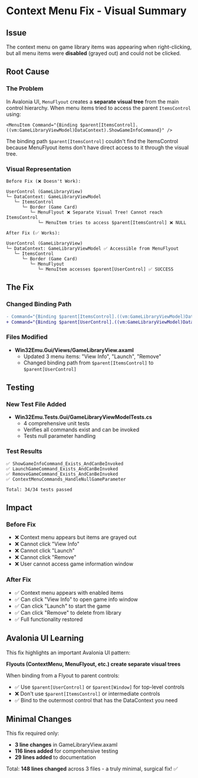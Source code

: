 # Context Menu Fix - Visual Summary

## Issue
The context menu on game library items was appearing when right-clicking, but all menu items were **disabled** (grayed out) and could not be clicked.

## Root Cause

### The Problem
In Avalonia UI, `MenuFlyout` creates a **separate visual tree** from the main control hierarchy. When menu items tried to access the parent `ItemsControl` using:

```xaml
<MenuItem Command="{Binding $parent[ItemsControl].((vm:GameLibraryViewModel)DataContext).ShowGameInfoCommand}" />
```

The binding path `$parent[ItemsControl]` couldn't find the ItemsControl because MenuFlyout items don't have direct access to it through the visual tree.

### Visual Representation
```
Before Fix (❌ Doesn't Work):

UserControl (GameLibraryView)
└─ DataContext: GameLibraryViewModel
   └─ ItemsControl
      └─ Border (Game Card)
         └─ MenuFlyout ❌ Separate Visual Tree! Cannot reach ItemsControl
            └─ MenuItem tries to access $parent[ItemsControl] ❌ NULL
```

```
After Fix (✅ Works):

UserControl (GameLibraryView)
└─ DataContext: GameLibraryViewModel ✅ Accessible from MenuFlyout
   └─ ItemsControl
      └─ Border (Game Card)
         └─ MenuFlyout
            └─ MenuItem accesses $parent[UserControl] ✅ SUCCESS
```

## The Fix

### Changed Binding Path
```diff
- Command="{Binding $parent[ItemsControl].((vm:GameLibraryViewModel)DataContext).ShowGameInfoCommand}"
+ Command="{Binding $parent[UserControl].((vm:GameLibraryViewModel)DataContext).ShowGameInfoCommand}"
```

### Files Modified
- **Win32Emu.Gui/Views/GameLibraryView.axaml**
  - Updated 3 menu items: "View Info", "Launch", "Remove"
  - Changed binding path from `$parent[ItemsControl]` to `$parent[UserControl]`

## Testing

### New Test File Added
- **Win32Emu.Tests.Gui/GameLibraryViewModelTests.cs**
  - 4 comprehensive unit tests
  - Verifies all commands exist and can be invoked
  - Tests null parameter handling

### Test Results
```
✅ ShowGameInfoCommand_Exists_AndCanBeInvoked
✅ LaunchGameCommand_Exists_AndCanBeInvoked  
✅ RemoveGameCommand_Exists_AndCanBeInvoked
✅ ContextMenuCommands_HandleNullGameParameter

Total: 34/34 tests passed
```

## Impact

### Before Fix
- ❌ Context menu appears but items are grayed out
- ❌ Cannot click "View Info"
- ❌ Cannot click "Launch"  
- ❌ Cannot click "Remove"
- ❌ User cannot access game information window

### After Fix
- ✅ Context menu appears with enabled items
- ✅ Can click "View Info" to open game info window
- ✅ Can click "Launch" to start the game
- ✅ Can click "Remove" to delete from library
- ✅ Full functionality restored

## Avalonia UI Learning

This fix highlights an important Avalonia UI pattern:

**Flyouts (ContextMenu, MenuFlyout, etc.) create separate visual trees**

When binding from a Flyout to parent controls:
- ✅ Use `$parent[UserControl]` or `$parent[Window]` for top-level controls
- ❌ Don't use `$parent[ItemsControl]` or intermediate controls
- ✅ Bind to the outermost control that has the DataContext you need

## Minimal Changes
This fix required only:
- **3 line changes** in GameLibraryView.axaml
- **116 lines added** for comprehensive testing
- **29 lines added** to documentation

Total: **148 lines changed** across 3 files - a truly minimal, surgical fix! ✅
